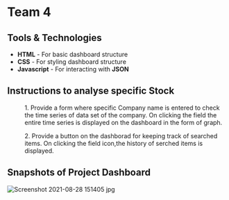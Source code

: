 # Team 4 

## Tools & Technologies
* **HTML**        -      For basic dashboard structure
* **CSS**         -      For styling dashboard structure
* **Javascript**  -      For interacting with **JSON**

## **Instructions** to analyse specific Stock
<dl>
<dd>1. Provide a form where specific Company name is entered to check the time series of data set of the company. On clicking the field the entire time series is displayed on the dashboard in the form of graph.</dd>
</dl>

<dl>
<dd>2. Provide a button on the dashborad for keeping track of searched items. On clicking the field icon,the history of serched items is displayed. </dd>
</dl>

## Snapshots of Project Dashboard

![Screenshot 2021-08-28 151405 jpg](https://user-images.githubusercontent.com/74975388/131214104-780b264d-5db9-46a3-84e9-63e12544a80f.png)

